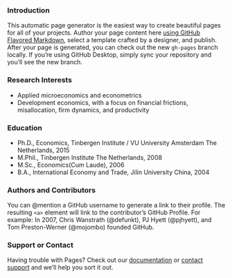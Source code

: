 ### Introduction
This automatic page generator is the easiest way to create beautiful pages for all of your projects. Author your page content here [using GitHub Flavored Markdown](https://guides.github.com/features/mastering-markdown/), select a template crafted by a designer, and publish. After your page is generated, you can check out the new `gh-pages` branch locally. If you’re using GitHub Desktop, simply sync your repository and you’ll see the new branch.

### Research Interests
+ Applied microeconomics and econometrics
+ Development economics, with a focus on financial frictions, misallocation, firm dynamics, and productivity

### Education
* Ph.D., Economics, Tinbergen Institute / VU University Amsterdam The Netherlands, 2015
* M.Phil., Tinbergen Institute The Netherlands, 2008
* M.Sc., Economics(Cum Laude), 2006
* B.A., International Economy and Trade, Jilin University China, 2004

### Authors and Contributors
You can @mention a GitHub username to generate a link to their profile. The resulting `<a>` element will link to the contributor’s GitHub Profile. For example: In 2007, Chris Wanstrath (@defunkt), PJ Hyett (@pjhyett), and Tom Preston-Werner (@mojombo) founded GitHub.

### Support or Contact
Having trouble with Pages? Check out our [documentation](https://help.github.com/pages) or [contact support](https://github.com/contact) and we’ll help you sort it out.
